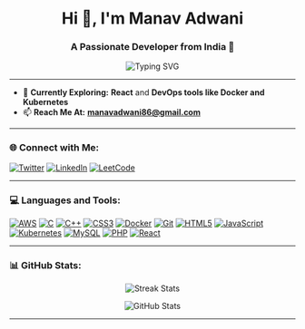 <h1 align="center">Hi 👋, I'm Manav Adwani</h1>
<h3 align="center">A Passionate Developer from India 🚀</h3>

<p align="center">
  <img src="https://readme-typing-svg.demolab.com?font=Fira+Code&size=22&pause=1000&color=1A73E8&center=true&width=435&lines=Full-Stack+Developer;DevOps+Enthusiast;Lifelong+Learner+%F0%9F%8C%9F" alt="Typing SVG" />
</p>

---

- 🌱 **Currently Exploring:** **React** and **DevOps tools like Docker and Kubernetes**  
- 📫 **Reach Me At:** **[manavadwani86@gmail.com](mailto:manavadwani86@gmail.com)**  

---

<h3 align="left">🌐 Connect with Me:</h3>
<p align="left">
  <a href="https://twitter.com/manavadwani86" target="_blank"><img src="https://img.shields.io/badge/Twitter-%231DA1F2.svg?style=for-the-badge&logo=Twitter&logoColor=white" alt="Twitter"></a>
  <a href="https://linkedin.com/in/manav-adwani-1146a221b" target="_blank"><img src="https://img.shields.io/badge/LinkedIn-%230A66C2.svg?style=for-the-badge&logo=linkedin&logoColor=white" alt="LinkedIn"></a>
  <a href="https://www.leetcode.com/manav10" target="_blank"><img src="https://img.shields.io/badge/LeetCode-%23FFA116.svg?style=for-the-badge&logo=LeetCode&logoColor=white" alt="LeetCode"></a>
</p>

---

<h3 align="left">💻 Languages and Tools:</h3>
<p align="left"> 
  <a href="https://aws.amazon.com" target="_blank" rel="noreferrer"><img src="https://img.icons8.com/color/48/amazon-web-services.png" alt="AWS"></a>
  <a href="https://www.cprogramming.com/" target="_blank" rel="noreferrer"><img src="https://img.icons8.com/color/48/c-programming.png" alt="C"></a>
  <a href="https://www.w3schools.com/cpp/" target="_blank" rel="noreferrer"><img src="https://img.icons8.com/color/48/c-plus-plus-logo.png" alt="C++"></a>
  <a href="https://www.w3schools.com/css/" target="_blank" rel="noreferrer"><img src="https://img.icons8.com/color/48/css3.png" alt="CSS3"></a>
  <a href="https://www.docker.com/" target="_blank" rel="noreferrer"><img src="https://img.icons8.com/color/48/docker.png" alt="Docker"></a>
  <a href="https://git-scm.com/" target="_blank" rel="noreferrer"><img src="https://img.icons8.com/color/48/git.png" alt="Git"></a>
  <a href="https://www.w3.org/html/" target="_blank" rel="noreferrer"><img src="https://img.icons8.com/color/48/html-5.png" alt="HTML5"></a>
  <a href="https://developer.mozilla.org/en-US/docs/Web/JavaScript" target="_blank" rel="noreferrer"><img src="https://img.icons8.com/color/48/javascript.png" alt="JavaScript"></a>
  <a href="https://kubernetes.io" target="_blank" rel="noreferrer"><img src="https://img.icons8.com/color/48/kubernetes.png" alt="Kubernetes"></a>
  <a href="https://www.mysql.com/" target="_blank" rel="noreferrer"><img src="https://img.icons8.com/color/48/mysql-logo.png" alt="MySQL"></a>
  <a href="https://www.php.net" target="_blank" rel="noreferrer"><img src="https://img.icons8.com/dusk/48/php-logo.png" alt="PHP"></a>
  <a href="https://reactjs.org/" target="_blank" rel="noreferrer"><img src="https://img.icons8.com/color/48/react-native.png" alt="React"></a>
</p>

---

<h3 align="left">📊 GitHub Stats:</h3>
<p align="center">
  <!-- Streak Stats -->
  <img src="https://github-readme-streak-stats.herokuapp.com/?user=manav-adwani&theme=radical" alt="Streak Stats" />
</p>

<p align="center">
  <!-- Overall Stats -->
  <img src="https://github-readme-stats.vercel.app/api?username=manav-adwani&show_icons=true&theme=radical" alt="GitHub Stats" />
</p>


---

